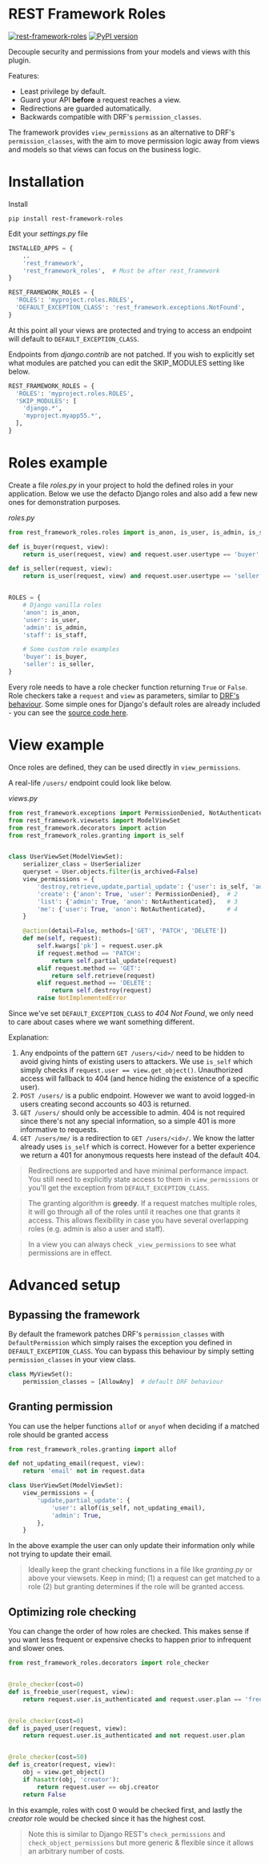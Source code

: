 REST Framework Roles
====================

[![rest-framework-roles](https://circleci.com/gh/Pithikos/rest-framework-roles.svg?style=svg)](https://circleci.com/gh/Pithikos/rest-framework-roles) [![PyPI version](https://badge.fury.io/py/rest-framework-roles.svg)](https://badge.fury.io/py/rest-framework-roles)

Decouple security and permissions from your models and views with this plugin.

Features:

  - Least privilege by default.
  - Guard your API **before** a request reaches a view.
  - Redirections are guarded automatically.
  - Backwards compatible with DRF's `permission_classes`.

The framework provides `view_permissions` as an alternative to DRF's `permission_classes`, with the aim to move permission logic away from views and models so that views can focus on the business logic.

Installation
============

Install

    pip install rest-framework-roles

Edit your *settings.py* file

```python
INSTALLED_APPS = {
    ..
    'rest_framework',
    'rest_framework_roles',  # Must be after rest_framework
}

REST_FRAMEWORK_ROLES = {
  'ROLES': 'myproject.roles.ROLES',
  'DEFAULT_EXCEPTION_CLASS': 'rest_framework.exceptions.NotFound',
}
```

At this point all your views are protected and trying to access an endpoint will default to `DEFAULT_EXCEPTION_CLASS`.

Endpoints from *django.contrib* are not patched. If you wish to explicitly set what modules are patched you can edit the SKIP_MODULES setting like below.

```python
REST_FRAMEWORK_ROLES = {
  'ROLES': 'myproject.roles.ROLES',
  'SKIP_MODULES': [
    'django.*',
    'myproject.myapp55.*',
  ],
}
```


Roles example
===========================

Create a file *roles.py* in your project to hold the defined roles in your application. Below we use the defacto Django roles and also add a few new ones for demonstration purposes.


*roles.py*
```python
from rest_framework_roles.roles import is_anon, is_user, is_admin, is_staff

def is_buyer(request, view):
    return is_user(request, view) and request.user.usertype == 'buyer'

def is_seller(request, view):
    return is_user(request, view) and request.user.usertype == 'seller'


ROLES = {
    # Django vanilla roles
    'anon': is_anon,
    'user': is_user,
    'admin': is_admin,
    'staff': is_staff,

    # Some custom role examples
    'buyer': is_buyer,
    'seller': is_seller,
}
```

Every role needs to have a role checker function returning `True` or `False`. Role checkers take a `request` and `view` as parameters, similar to [DRF's behaviour](https://www.django-rest-framework.org/api-guide/permissions/). Some simple ones for Django's default roles are already included - you can see the [source code here](https://github.com/Pithikos/rest-framework-roles/blob/master/rest_framework_roles/roles.py).


View example
===========================

Once roles are defined, they can be used directly in `view_permissions`.

A real-life `/users/` endpoint could look like below.

*views.py*
```python
from rest_framework.exceptions import PermissionDenied, NotAuthenticated
from rest_framework.viewsets import ModelViewSet
from rest_framework.decorators import action
from rest_framework_roles.granting import is_self


class UserViewSet(ModelViewSet):
    serializer_class = UserSerializer
    queryset = User.objects.filter(is_archived=False)
    view_permissions = {
        'destroy,retrieve,update,partial_update': {'user': is_self, 'admin': True},  # 1
        'create': {'anon': True, 'user': PermissionDenied},  # 2
        'list': {'admin': True, 'anon': NotAuthenticated},   # 3
        'me': {'user': True, 'anon': NotAuthenticated},      # 4
    }

    @action(detail=False, methods=['GET', 'PATCH', 'DELETE'])
    def me(self, request):
        self.kwargs['pk'] = request.user.pk
        if request.method == 'PATCH':
            return self.partial_update(request)
        elif request.method == 'GET':
            return self.retrieve(request)
        elif request.method == 'DELETE':
            return self.destroy(request)
        raise NotImplementedError
```

Since we've set `DEFAULT_EXCEPTION_CLASS` to *404 Not Found*, we only need to care about cases where we want something different.

Explanation:

1. Any endpoints of the pattern `GET /users/<id>/` need to be hidden to avoid giving hints of existing users to attackers. We use `is_self` which simply checks if `request.user == view.get_object()`. Unauthorized access will fallback to 404 (and hence hiding the existence of a specific user).
2. `POST /users/` is a public endpoint. However we want to avoid logged-in users creating second accounts so 403 is returned.
3. `GET /users/` should only be accessible to admin. 404 is not required since there's not any special information, so a simple 401 is more informative to requests.
4. `GET /users/me/` is a redirection to `GET /users/<id>/`. We know the latter already uses `is_self` which is correct. However for a better experience we return a 401 for anonymous requests here instead of the default 404.

> Redirections are supported and have minimal performance impact. You still need to explicitly state access to them in `view_permissions` or you'll get the exception from `DEFAULT_EXCEPTION_CLASS`.

> The granting algorithm is **greedy**. If a request matches multiple roles, it will go through all of the roles until it reaches one that grants it access. This allows flexibility in case you have several overlapping roles (e.g. admin is also a user and staff).

> In a view you can always check `_view_permissions` to see what permissions are in effect.


Advanced setup
==============

Bypassing the framework
-----------------------
By default the framework patches DRF's `permission_classes` with `DefaultPermission` which simply raises the exception you defined in `DEFAULT_EXCEPTION_CLASS`. You can bypass this behaviour by simply setting `permission_classes` in your view class.

```python
class MyViewSet():
    permission_classes = [AllowAny]  # default DRF behaviour
```


Granting permission
-------------------

You can use the helper functions `allof` or `anyof` when deciding if a matched role should be granted access

```python
from rest_framework_roles.granting import allof

def not_updating_email(request, view):
    return 'email' not in request.data

class UserViewSet(ModelViewSet):
    view_permissions = {
        'update,partial_update': {
            'user': allof(is_self, not_updating_email),
            'admin': True,
        },
    }
```

In the above example the user can only update their information only while not trying to update their email.

> Ideally keep the grant checking functions in a file like *granting.py* or above your viewsets. Keep in mind; (1) a request can get matched to a role (2) but granting determines if the role will be granted access.


Optimizing role checking
------------------------

You can change the order of how roles are checked. This makes sense if you want
less frequent or expensive checks to happen prior to infrequent and slower ones.


```python
from rest_framework_roles.decorators import role_checker


@role_checker(cost=0)
def is_freebie_user(request, view):
    return request.user.is_authenticated and request.user.plan == 'freebie'


@role_checker(cost=0)
def is_payed_user(request, view):
    return request.user.is_authenticated and not request.user.plan


@role_checker(cost=50)
def is_creator(request, view):
    obj = view.get_object()
    if hasattr(obj, 'creator'):
        return request.user == obj.creator
    return False
```

In this example, roles with cost 0 would be checked first, and lastly the *creator* role would be checked since it has the highest cost.

> Note this is similar to Django REST's `check_permissions` and `check_object_permissions` but more generic & flexible since it allows an arbitrary number of costs.
